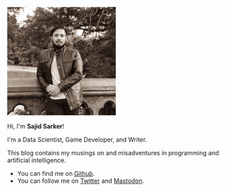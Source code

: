 <img src="docs/assets/images/pp.jpg" alt="sajid" width="50%" />

Hi, I'm **Sajid Sarker**!

I'm a Data Scientist, Game Developer, and Writer.

This blog contains my musings on and misadventures in programming and artificial intelligence.

- You can find me on [Github](https://www.github.com/sajidsarker).
- You can follow me on [Twitter](https://www.twitter.com/sajidsarker) and <a rel="me" href="https://mastodon.social/@sajidsarker">Mastodon</a>.
